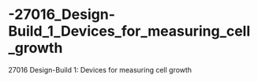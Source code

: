 # -27016_Design-Build_1_Devices_for_measuring_cell_growth
 27016 Design-Build 1: Devices for measuring cell growth
